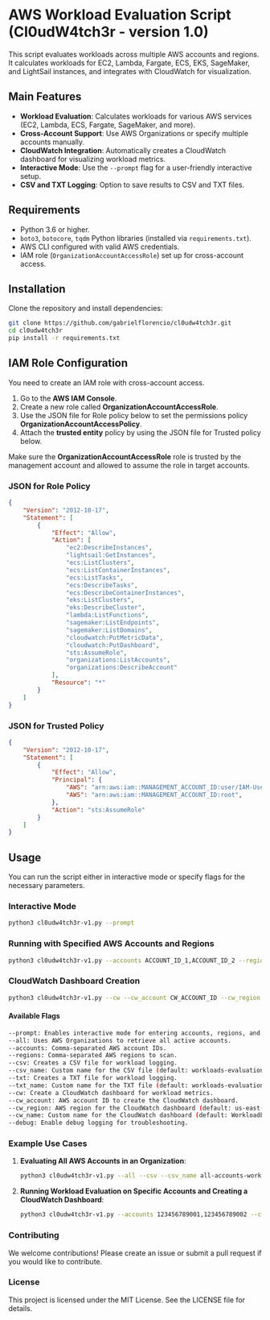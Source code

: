 # AWS Workload Evaluation Script (Cl0udW4tch3r - version 1.0)

This script evaluates workloads across multiple AWS accounts and regions. 
It calculates workloads for EC2, Lambda, Fargate, ECS, EKS, SageMaker, and LightSail instances, and integrates with CloudWatch for visualization. 

## Main Features

- **Workload Evaluation**: Calculates workloads for various AWS services (EC2, Lambda, ECS, Fargate, SageMaker, and more).
- **Cross-Account Support**: Use AWS Organizations or specify multiple accounts manually.
- **CloudWatch Integration**: Automatically creates a CloudWatch dashboard for visualizing workload metrics.
- **Interactive Mode**: Use the `--prompt` flag for a user-friendly interactive setup.
- **CSV and TXT Logging**: Option to save results to CSV and TXT files.

## Requirements

- Python 3.6 or higher.
- `boto3`, `botocore`, `tqdm` Python libraries (installed via `requirements.txt`).
- AWS CLI configured with valid AWS credentials.
- IAM role (`OrganizationAccountAccessRole`) set up for cross-account access.

## Installation

Clone the repository and install dependencies:

```bash
git clone https://github.com/gabrielflorencio/cl0udw4tch3r.git
cd cl0udw4tch3r
pip install -r requirements.txt
```

## IAM Role Configuration

You need to create an IAM role with cross-account access.

1. Go to the **AWS IAM Console**.
2. Create a new role called **OrganizationAccountAccessRole**.
3. Use the JSON file for Role policy below to set the permissions policy **OrganizationAccountAccessPolicy**.
4. Attach the **trusted entity** policy by using the JSON file for Trusted policy below.

Make sure the **OrganizationAccountAccessRole** role is trusted by the management account and allowed to assume the role in target accounts.

### JSON for Role Policy

```json
{
    "Version": "2012-10-17",
    "Statement": [
        {
            "Effect": "Allow",
            "Action": [
                "ec2:DescribeInstances",
                "lightsail:GetInstances",
                "ecs:ListClusters",
                "ecs:ListContainerInstances",
                "ecs:ListTasks",
                "ecs:DescribeTasks",
                "ecs:DescribeContainerInstances",
                "eks:ListClusters",
                "eks:DescribeCluster",
                "lambda:ListFunctions",
                "sagemaker:ListEndpoints",
                "sagemaker:ListDomains",
                "cloudwatch:PutMetricData",
                "cloudwatch:PutDashboard",
                "sts:AssumeRole",
                "organizations:ListAccounts",
                "organizations:DescribeAccount"
            ],
            "Resource": "*"
        }
    ]
}
```

### JSON for Trusted Policy

```json
{
    "Version": "2012-10-17",
    "Statement": [
        {
            "Effect": "Allow",
            "Principal": {
                "AWS": "arn:aws:iam::MANAGEMENT_ACCOUNT_ID:user/IAM-User",
                "AWS": "arn:aws:iam::MANAGEMENT_ACCOUNT_ID:root",
            },
            "Action": "sts:AssumeRole"
        }
    ]
}
```

## Usage

You can run the script either in interactive mode or specify flags for the necessary parameters.

### Interactive Mode
```bash
python3 cl0udw4tch3r-v1.py --prompt
```
### Running with Specified AWS Accounts and Regions
```bash
python3 cl0udw4tch3r-v1.py --accounts ACCOUNT_ID_1,ACCOUNT_ID_2 --regions us-east-1,us-west-2
```
### CloudWatch Dashboard Creation
```bash
python3 cl0udw4tch3r-v1.py --cw --cw_account CW_ACCOUNT_ID --cw_region us-west-2
```
#### Available Flags
```bash
--prompt: Enables interactive mode for entering accounts, regions, and CloudWatch setup.
--all: Uses AWS Organizations to retrieve all active accounts.
--accounts: Comma-separated AWS account IDs.
--regions: Comma-separated AWS regions to scan.
--csv: Creates a CSV file for workload logging.
--csv_name: Custom name for the CSV file (default: workloads-evaluation-logs.csv).
--txt: Creates a TXT file for workload logging.
--txt_name: Custom name for the TXT file (default: workloads-evaluation-logs.txt).
--cw: Create a CloudWatch dashboard for workload metrics.
--cw_account: AWS account ID to create the CloudWatch dashboard.
--cw_region: AWS region for the CloudWatch dashboard (default: us-east-1).
--cw_name: Custom name for the CloudWatch dashboard (default: WorkloadEvaluationDashboard).
--debug: Enable debug logging for troubleshooting.
```

### Example Use Cases

1. **Evaluating All AWS Accounts in an Organization**:
   ```bash
   python3 cl0udw4tch3r-v1.py --all --csv --csv_name all-accounts-workload.csv

2. **Running Workload Evaluation on Specific Accounts and Creating a CloudWatch Dashboard**:
    ```bash
    python3 cl0udw4tch3r-v1.py --accounts 123456789001,123456789002 --cw --cw_account 123456789001 --cw_region us-west-2

### Contributing
We welcome contributions! Please create an issue or submit a pull request if you would like to contribute.

### License
This project is licensed under the MIT License. See the LICENSE file for details.
